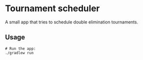 # Tournament scheduler

A small app that tries to schedule double elimination tournaments.

## Usage

```shell
# Run the app:
./gradlew run
```